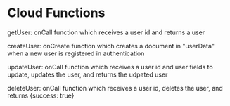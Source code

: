 # Cloud Functions

getUser: onCall function which receives a user id and returns a user

createUser: onCreate function which creates a document in "userData" when a new user is registered in authentication

updateUser: onCall function which receives a user id and user fields to update, updates the user, and returns the udpated user

deleteUser: onCall function which receives a user id, deletes the user, and returns {success: true}
